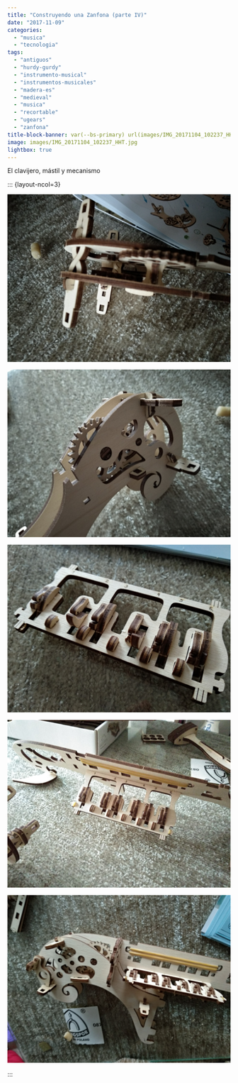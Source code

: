 ```yaml
---
title: "Construyendo una Zanfona (parte IV)"
date: "2017-11-09"
categories: 
  - "musica"
  - "tecnologia"
tags: 
  - "antiguos"
  - "hurdy-gurdy"
  - "instrumento-musical"
  - "instrumentos-musicales"
  - "madera-es"
  - "medieval"
  - "musica"
  - "recortable"
  - "ugears"
  - "zanfona"
title-block-banner: var(--bs-primary) url(images/IMG_20171104_102237_HHT.jpg) 50% 50% 
image: images/IMG_20171104_102237_HHT.jpg
lightbox: true
---
```


El clavijero, mástil y mecanismo

::: {layout-ncol=3}

![](images/IMG_20171104_095324_HHT.jpg) 

![](images/IMG_20171104_095350_HHT.jpg) 

![](images/IMG_20171104_100858_HHT.jpg) 

![](images/IMG_20171104_101920_HHT.jpg) 

![](images/IMG_20171104_102237_HHT.jpg) 


:::
